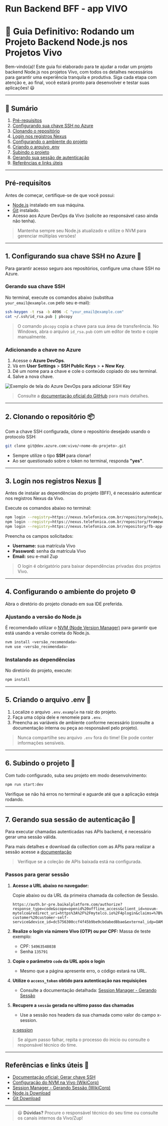 # Run Backend BFF - app VIVO

# 🚀 Guia Definitivo: Rodando um Projeto Backend Node.js nos Projetos Vivo

Bem-vindo(a)! Este guia foi elaborado para te ajudar a rodar um projeto backend Node.js nos projetos Vivo, com todos os detalhes necessários para garantir uma experiência tranquila e produtiva. Siga cada etapa com atenção e, ao final, você estará pronto para desenvolver e testar suas aplicações! 😃

---

## 📑 Sumário

1. [Pré-requisitos](#pré-requisitos)
2. [Configurando sua chave SSH no Azure](#1-configurando-sua-chave-ssh-no-azure)
3. [Clonando o repositório](#2-clonando-o-repositório)
4. [Login nos registros Nexus](#3-login-nos-registros-nexus)
5. [Configurando o ambiente do projeto](#4-configurando-o-ambiente-do-projeto)
6. [Criando o arquivo .env](#5-criando-o-arquivo-env)
7. [Subindo o projeto](#6-subindo-o-projeto)
8. [Gerando sua sessão de autenticação](#7-gerando-sua-sessão-de-autenticação)
9. [Referências e links úteis](#referências-e-links-úteis)

---

## Pré-requisitos

Antes de começar, certifique-se de que você possui:

- [Node.js](https://nodejs.org/) instalado em sua máquina.
- [Git](https://git-scm.com/) instalado.
- Acesso aos Azure DevOps da Vivo (solicite ao responsável caso ainda não tenha).

> Mantenha sempre seu Node.js atualizado e utilize o NVM para gerenciar múltiplas versões!

---

## 1. Configurando sua chave SSH no Azure 🔑

Para garantir acesso seguro aos repositórios, configure uma chave SSH no Azure.

### Gerando sua chave SSH

No terminal, execute os comandos abaixo (substitua `your_email@example.com` pelo seu e-mail):

```bash
ssh-keygen -t rsa -b 4096 -C "your_email@example.com"
cat ~/.ssh/id_rsa.pub | pbcopy
```

> O comando `pbcopy` copia a chave para sua área de transferência. No Windows, abra o arquivo `id_rsa.pub` com um editor de texto e copie manualmente.

### Adicionando a chave no Azure

1. Acesse o **Azure DevOps**.
2. Vá em **User Settings** > **SSH Public Keys** > **+ New Key**.
3. Dê um nome para a chave e cole o conteúdo copiado do seu terminal.
4. Salve a nova chave.

![Exemplo de tela do Azure DevOps para adicionar SSH Key](./images/ssh-azure.png)


> Consulte a [documentação oficial do GitHub](https://docs.github.com/en/authentication/connecting-to-github-with-ssh/generating-a-new-ssh-key-and-adding-it-to-the-ssh-agent#generating-a-new-ssh-key) para mais detalhes.

---

## 2. Clonando o repositório 📦

Com a chave SSH configurada, clone o repositório desejado usando o protocolo SSH:

```bash
git clone git@dev.azure.com:vivo/<nome-do-projeto>.git
```

- Sempre utilize o tipo **SSH** para clonar!
- Ao ser questionado sobre o token no terminal, responda **"yes"**.

---

## 3. Login nos registros Nexus 🔐

Antes de instalar as dependências do projeto (BFF), é necessário autenticar nos registros Nexus da Vivo.

Execute os comandos abaixo no terminal:

```bash
npm login --registry=https://nexus.telefonica.com.br/repository/nodejs/
npm login --registry=https://nexus.telefonica.com.br/repository/framework-brasil-npm/
npm login --registry=https://nexus.telefonica.com.br/repository/fb-app-vivo-npm/
```

Preencha os campos solicitados:

- **Username:** sua matrícula Vivo
- **Password:** senha da matrícula Vivo
- **Email:** seu e-mail Zup


> O login é obrigatório para baixar dependências privadas dos projetos Vivo.

---

## 4. Configurando o ambiente do projeto ⚙️

Abra o diretório do projeto clonado em sua IDE preferida.

### Ajustando a versão do Node.js

É recomendado utilizar o [NVM (Node Version Manager)](https://wikicorp.telefonica.com.br/spaces/D4/pages/607795664/Configura%C3%A7%C3%A3o+do+NPM) para garantir que está usando a versão correta do Node.js.

```bash
nvm install <versão_recomendada>
nvm use <versão_recomendada>
```

### Instalando as dependências

No diretório do projeto, execute:

```bash
npm install
```

---

## 5. Criando o arquivo .env 📝

1. Localize o arquivo `.env.example` na raiz do projeto.
2. Faça uma cópia dele e renomeie para `.env`.
3. Preencha as variáveis de ambiente conforme necessário (consulte a documentação interna ou peça ao responsável pelo projeto).


> Nunca compartilhe seu arquivo `.env` fora do time! Ele pode conter informações sensíveis.

---

## 6. Subindo o projeto 🚦

Com tudo configurado, suba seu projeto em modo desenvolvimento:

```bash
npm run start:dev
```

Verifique se não há erros no terminal e aguarde até que a aplicação esteja rodando.

---

## 7. Gerando sua sessão de autenticação 🔑

Para executar chamadas autenticadas nas APIs backend, é necessário gerar uma sessão válida.

Para mais detalhes e download da collection com as APIs para realizar a sessão acesse a [documentação](https://wikicorp.telefonica.com.br/spaces/D4/pages/551196122/02.15+Session+Manager+-+Gerando+Sess%C3%A3o)


> Verifique se a coleção de APIs baixada está na configurada.

### Passos para gerar sessão

1. **Acesse a URL abaixo no navegador:**

   Copie abaixo ou da URL da primeira chamada da collection de Sessão.

   ```
   https://auth.br-pre.baikalplatform.com/authorize?response_type=code&scope=openid%20offline_access&client_id=novum-mytelco&redirect_uri=https%3A%2F%2Fmytelco.io%2F4plogin&claims=%7B%22id_token%22%3A%7B%22extra_attrs_authentication%22%3A%7B%22essential%22%3Atrue%7D%2C%22phone_number%22%3A%7B%22essential%22%3Atrue%7D%2C%22email%22%3A%7B%22essential%22%3Atrue%7D%7D%7D&state=6TEIlXDAUxgRCXTwqqErHI0KUbIJU1oFuIvfHMnjixzTAVOoM95uXsM3MzYNSpPC&purpose=identify-customer%20customer-self-service&device_id=dc5756300ccf4f45b9be9cbdabed8bae&external_idp=OAM12PREPROD
   ```

2. **Realize o login via número Vivo (OTP) ou por CPF:**
   Massa de teste exemplo: 
   - CPF: `54963548038`
   - Senha `135791`

3. **Copie o parâmetro `code` da URL após o login**
   - Mesmo que a página apresente erro, o código estará na URL.

4. **Utilize o `access_token` obtido para autenticação nas requisições**
   - Consulte a documentação detalhada: [Session Manager - Gerando Sessão](https://wikicorp.telefonica.com.br/spaces/D4/pages/551196122/02.15+Session+Manager+-+Gerando+Sess%C3%A3o)

5. **Recupere a `sessão` gerada no ultimo passo das chamadas**
   - Use a sessão nos headers da sua chamada como valor do campo x-session.

   [x-session](./images/x-session.png)


> Se algum passo falhar, repita o processo do inicio ou consulte o responsável técnico do time.

---

## Referências e links úteis 🔗

- [Documentação oficial: Gerar chave SSH](https://docs.github.com/en/authentication/connecting-to-github-with-ssh/generating-a-new-ssh-key-and-adding-it-to-the-ssh-agent#generating-a-new-ssh-key)
- [Configuração do NVM na Vivo (WikiCorp)](https://wikicorp.telefonica.com.br/spaces/D4/pages/607795664/Configura%C3%A7%C3%A3o+do+NPM)
- [Session Manager - Gerando Sessão (WikiCorp)](https://wikicorp.telefonica.com.br/spaces/D4/pages/551196122/02.15+Session+Manager+-+Gerando+Sess%C3%A3o)
- [Node.js Download](https://nodejs.org/)
- [Git Download](https://git-scm.com/)

---

> 😃 **Dúvidas?** Procure o responsável técnico do seu time ou consulte os canais internos da Vivo/Zup!